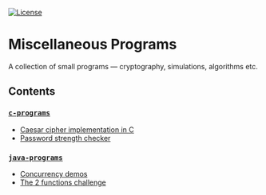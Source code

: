 [![License](https://img.shields.io/badge/license-MIT-blue.svg)](https://github.com/hb20007/cpp-programs/blob/master/LICENSE.md)

# Miscellaneous Programs
A collection of small programs &mdash; cryptography, simulations, algorithms etc.

## Contents

### [`c-programs`](c-programs)
- [Caesar cipher implementation in C](c-programs/caesar)
- [Password strength checker](c-programs/passcheck)
	
### [`java-programs`](java-programs)
- [Concurrency demos](java-programs/Concurrency)
- [The 2 functions challenge](java-programs/TwoFunctionsChallenge.java)
